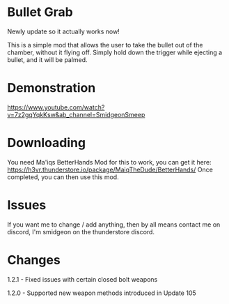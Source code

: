# Bullet Grab

Newly update so it actually works now!

This is a simple mod that allows the user to take the bullet out of the chamber, without it flying off.
Simply hold down the trigger while ejecting a bullet, and it will be palmed.

# Demonstration

https://www.youtube.com/watch?v=7z2gqYqkKsw&ab_channel=SmidgeonSmeep

# Downloading

You need Ma'iqs BetterHands Mod for this to work, you can get it here: https://h3vr.thunderstore.io/package/MaiqTheDude/BetterHands/
Once completed, you can then use this mod.

# Issues

If you want me to change / add anything, then by all means contact me on discord, I'm smidgeon on the thunderstore discord.

# Changes

1.2.1 - Fixed issues with certain closed bolt weapons

1.2.0 - Supported new weapon methods introduced in Update 105


